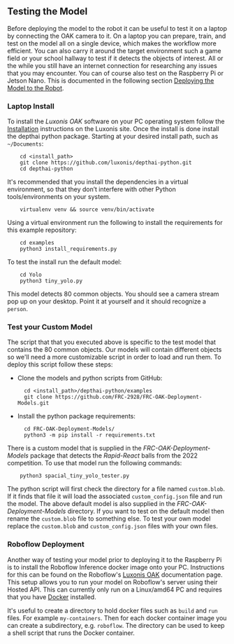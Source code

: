 ## Testing the Model
 Before deploying the model to the robot it can be useful to test it on a laptop by connecting the OAK camera to it.  On a laptop you can prepare, train, and test on the model all on a single device, which makes the workflow more efficient.  You can also carry it around the target environment such a game field or your school hallway to test if it detects the objects of interest. All or the while you still have an internet connection for researching any issues that you may encounter. You can of course also test on the Raspberry Pi or Jetson Nano.  This is documented in the following section [Deploying the Model to the Robot](MLDeployment.md).  

### Laptop Install
To install the *Luxonis OAK* software on your PC operating system follow the [Installation](https://docs.luxonis.com/projects/api/en/latest/install/#) instructions on the Luxonis site.  Once the install is done install the depthai python package.  Starting at your desired install path, such as `~/Documents`:

        cd <install_path>
        git clone https://github.com/luxonis/depthai-python.git
        cd depthai-python

It's recommended that you install the dependencies in a virtual environment, so that they don’t interfere with other Python tools/environments on your system.

        virtualenv venv && source venv/bin/activate

Using a virtual environment run the following to install the requirements for this example repository:

        cd examples
        python3 install_requirements.py

To test the install run the default model:

        cd Yolo
        python3 tiny_yolo.py

This model detects 80 common objects.  You should see a camera stream pop up on your desktop.  Point it at yourself and it should recognize a `person`.  

### Test your Custom Model 
The script that that you executed above is specific to the test model that contains the 80 common objects.  Our models will contain different objects so we'll need a more customizable script in order to load and run them. To deploy this script follow these steps:

- Clone the models and python scripts from GitHub:

        cd <install_path>/depthai-python/examples
        git clone https://github.com/FRC-2928/FRC-OAK-Deployment-Models.git

- Install the python package requirements:

        cd FRC-OAK-Deployment-Models/
        python3 -m pip install -r requirements.txt        

There is a custom model that is supplied in the *FRC-OAK-Deployment-Models* package that detects the *Rapid-React* balls from the 2022 competition.  To use that model run the following commands:

        python3 spacial_tiny_yolo_tester.py

The python script will first check the directory for a file named `custom.blob`. If it finds that file it will load the associated `custom_config.json` file and run the model.  The above default model is also supplied in the *FRC-OAK-Deployment-Models* directory. If you want to test on the default model then rename the `custom.blob` file to something else.  To test your own model replace the `custom.blob` and `custom_config.json` files with your own files.

### Roboflow Deployment 
Another way of testing your model prior to deploying it to the Raspberry Pi is to install the Roboflow Inference docker image onto your PC. Instructions for this can be found on the Roboflow's [Luxonis OAK](https://docs.roboflow.com/inference/luxonis-oak) documentation page. This setup allows you to run your model on Roboflow's server using their Hosted API.  This can currently only run on a Linux/amd64 PC and requires that you have [Docker](https://docs.docker.com) installed.

It's useful to create a directory to hold docker files such as `build` and `run` files.  For example `my-containers`.  Then for each docker container image you can create a subdirectory, e.g. `roboflow`. The directory can be used to keep a shell script that runs the Docker container.  